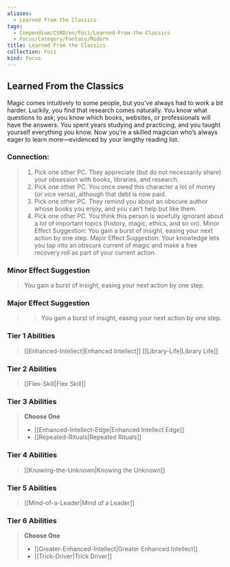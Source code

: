 ```yaml
---
aliases:
  - Learned From the Classics
tags:
  - Compendium/CSRD/en/Foci/Learned-From-the-Classics
  - Focus/Category/Fantasy/Modern
title: Learned From the Classics
collection: Foci
kind: Focus
---
```

## Learned From the Classics
Magic comes intuitively to some people, but you’ve always had to work a bit harder. Luckily, you find that research comes naturally. You know what questions to ask; you know which books, websites, or professionals will have the answers. You spent years studying and practicing, and you taught yourself everything you know. Now you’re a skilled magician who’s always eager to learn more—evidenced by your lengthy reading list.


### Connection: 
>1. Pick one other PC. They appreciate (but do not necessarily share) your obsession with books, libraries, and research.
>2. Pick one other PC. You once owed this character a lot of money (or vice versa), although that debt is now paid.
>3. Pick one other PC. They remind you about an obscure author whose books you enjoy, and you can’t help but like them.
>4. Pick one other PC. You think this person is woefully ignorant about a lot of important topics (history, magic, ethics, and so on).
Minor Effect Suggestion: You gain a burst of insight, easing your next action by one step.
Major Effect Suggestion: Your knowledge lets you tap into an obscure current of magic and make a free recovery roll as part of your current action.


### Minor Effect Suggestion 
>You gain a burst of insight, easing your next action by one step.
### Major Effect Suggestion 
>>You gain a burst of insight, easing your next action by one step.



### Tier 1 Abilities  
> [[Enhanced-Intellect|Enhanced Intellect]]
> [[Library-Life|Library Life]]  


### Tier 2 Abilities  
> [[Flex-Skill|Flex Skill]]  

### Tier 3 Abilities  
> **Choose One**  
>- [[Enhanced-Intellect-Edge|Enhanced Intellect Edge]]  
>- [[Repeated-Rituals|Repeated Rituals]]  

### Tier 4 Abilities  
> [[Knowing-the-Unknown|Knowing the Unknown]]  

### Tier 5 Abilities  
> [[Mind-of-a-Leader|Mind of a Leader]]


### Tier 6 Abilities  
> **Choose One**  
>- [[Greater-Enhanced-Intellect|Greater Enhanced Intellect]]  
>- [[Trick-Driver|Trick Driver]]